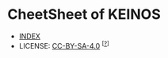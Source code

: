 # CheetSheet of KEINOS

- [INDEX](https://keinos.github.io/cheetsheet/)
- LICENSE: [CC-BY-SA-4.0](https://github.com/KEINOS/cheetsheet/blob/main/LICENSE) <sup>[[?](ccbysa4)]</sup>

[ccbysa4]: https://creativecommons.org/licenses/by-sa/4.0/deed.ja